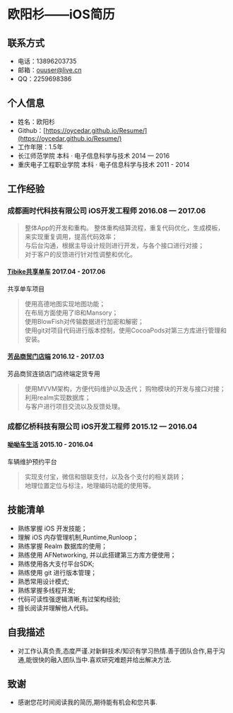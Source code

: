 # 欧阳杉——iOS简历

## 联系方式
* 电话：13896203735
* 邮箱：ouuser@live.cn
* QQ：2259698386
 
## 个人信息
* 姓名：欧阳杉	
* Github：[https://oycedar.github.io/Resume/](https://oycedar.github.io/Resume/)
* 工作年限：1.5年
* 长江师范学院           本科 · 电子信息科学与技术    2014 — 2016
* 重庆电子工程职业学院    本科 · 电子信息科学与技术    2011 - 2014

## 工作经验
### 成都画时代科技有限公司  iOS开发工程师   2016.08 — 2017.06

>整体App的开发和重构。 整体重构结算流程，重复代码优化，生成模板，来实现重复调用，提高代码效率；  
>与后台沟通，根据主导设计规则进行开发，与各个接口进行对接；  
>对于客户的反馈进行针对性调整和优化。  

#### [Tibike共享单车](https://itunes.apple.com/cn/app/tibike/id1221822385?l=zh&ls=1&mt=8)  2017.04 - 2017.06

共享单车项目

>使用高德地图实现地图功能；  
>在布局方面使用了IB和Mansory；  
>使用BlowFish对传输数据进行加密和解密；  
>使用git对项目代码进行版本控制，使用CocoaPods对第三方库进行管理和安装。  

#### [芳品商贸门店端](https://itunes.apple.com/cn/app/%E8%8A%B3%E5%93%81%E5%95%86%E8%B4%B8%E9%97%A8%E5%BA%97%E7%AB%AF/id1197963132?l=zh&ls=1&mt=8)  2016.12 - 2017.03

芳品商贸连锁店门店终端定货专用  

>使用MVVM架构，方便代码维护以及迭代；
>购物模块的开发与接口对接；   
>利用realm实现数据库；   
>与客户进行项目交流以及反馈处理。  


### 成都亿桥科技有限公司	  iOS开发工程师   2015.12 — 2016.04

#### [呦呦车生活](https://itunes.apple.com/app/id1073407938)  2015.10 - 2016.04
车辆维护预约平台
>实现支付宝，微信和银联支付，以及各个支付的相关跳转；  
>地理位置定位与标注，地理编码功能的使用等。  

## 技能清单

* 熟练掌握 iOS 开发技能；
* 理解 iOS 内存管理机制,Runtime,Runloop；
* 熟练掌握 Realm 数据库的使用；
* 熟练使用 AFNetworking, 并以此搭建第三方库方便使用；
* 熟练使用各大支付平台SDK;
* 熟练使用 git 进行版本管理；
* 熟悉常用设计模式;
* 熟练掌握多线程开发;
* 代码可读性强逻辑清晰,有过架构经验;
* 擅长阅读并理解他人代码。

## 自我描述

* 对工作认真负责,态度严谨.对新鲜技术/知识有学习热情.善于团队合作,易于沟通,能很快的融入团队当中.喜欢研究难题并给出解决方法.

## 致谢

* 感谢您花时间阅读我的简历,期待能有机会和您共事.